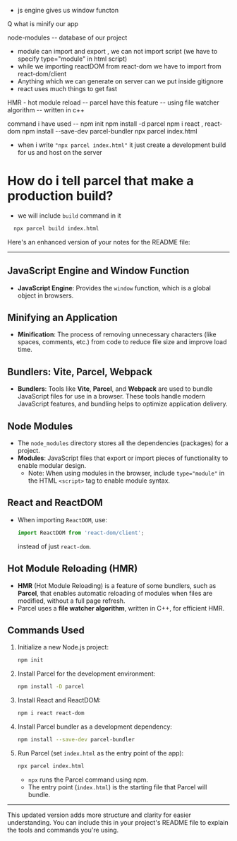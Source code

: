 * js engine gives us window functon

Q what is minify our app

<!-- BUNDLERS : Vite , parcel, webpack -->
node-modules -- database of our project
* module can import and export , we can not import script
(we have to specify type="module" in html script)
* while we importing reactDOM from react-dom we have to import from react-dom/client
* Anything which we can generate on server can we put inside gitignore
* react uses much things to get fast


<!--parcel does --- >
HMR - Hot Module Reloading 
File Watcher algorithm - c++
Building
minifying
cleaning our code
Dev abd production Build
Super Fast build algorithm
Image Optimization 
Caching while development
Compression
Compatble with older version of browser
HTTPS on dev  (npx parcel index.html --https)
port Number
Consistent Hashing Algorithm
Zero Config




Transitive Dependencies

-->


HMR - hot module reload -- parcel have this feature -- using file watcher algorithm -- written in c++

command i have used -- 
npm init 
npm install -d parcel  <!--to install parcel for development environment , not for production  (-d)  // same thing ->  npm install parcel --save-dev parccel -->
npm i react , react-dom
npm install --save-dev parcel-bundler
npx parcel index.html  <!-- index.html is entry point  of our app ,  npx means execute using npm -->
 - when i write `"npx parcel index.html"` it just create a development build for us and host on the server 

# How do i tell parcel that make a production build? 
 - we will include `build` command in it
 ```bash
   npx parcel build index.html
   ```
 <!-- after build it will minify our app,cleaning code (remove console , etc),
 parcel will build all the production files on dist folder
 -->
 























Here's an enhanced version of your notes for the README file:

---

## JavaScript Engine and Window Function

- **JavaScript Engine**: Provides the `window` function, which is a global object in browsers.
  
## Minifying an Application

- **Minification**: The process of removing unnecessary characters (like spaces, comments, etc.) from code to reduce file size and improve load time.

## Bundlers: Vite, Parcel, Webpack

- **Bundlers**: Tools like **Vite**, **Parcel**, and **Webpack** are used to bundle JavaScript files for use in a browser. These tools handle modern JavaScript features, and bundling helps to optimize application delivery.

## Node Modules

- The `node_modules` directory stores all the dependencies (packages) for a project.
- **Modules**: JavaScript files that export or import pieces of functionality to enable modular design. 
  - Note: When using modules in the browser, include `type="module"` in the HTML `<script>` tag to enable module syntax.
  
## React and ReactDOM

- When importing `ReactDOM`, use:
  ```javascript
  import ReactDOM from 'react-dom/client';
  ```
  instead of just `react-dom`.

## Hot Module Reloading (HMR)

- **HMR** (Hot Module Reloading) is a feature of some bundlers, such as **Parcel**, that enables automatic reloading of modules when files are modified, without a full page refresh.
- Parcel uses a **file watcher algorithm**, written in C++, for efficient HMR.

## Commands Used

1. Initialize a new Node.js project:
   ```bash
   npm init
   ```

2. Install Parcel for the development environment:
   ```bash
   npm install -D parcel
   ```

3. Install React and ReactDOM:
   ```bash
   npm i react react-dom
   ```

4. Install Parcel bundler as a development dependency:
   ```bash
   npm install --save-dev parcel-bundler
   ```

5. Run Parcel (set `index.html` as the entry point of the app):
   ```bash
   npx parcel index.html
   ```

   - `npx` runs the Parcel command using npm.
   - The entry point (`index.html`) is the starting file that Parcel will bundle.

---

This updated version adds more structure and clarity for easier understanding. You can include this in your project's README file to explain the tools and commands you're using.
